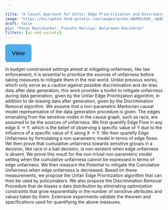 ```yaml
---

title: "A Causal Approach for Unfair Edge Prioritization and Discrimination Removal"
image: "https://encrypted-tbn0.gstatic.com/images?q=tbn:ANd9GcREH_-qk6MhBc5ThPIv922G6hxDtvxAdPn5qg&s"
draft: false
pis: "Pavan Ravishankar, Pranshu Malviya, Balaraman Ravindran"
filters: [ai-and-society]
---
```


<style>
    .link-button
{
  padding: .6rem 1.2rem;
  line-height: 2.1rem;
  font-size: 1.2rem;
  color: #000;
  border: 2px solid transparent;
  border-radius: .5rem;
  text-decoration: none;
  transition: all .3s ease-in;
  background-color: #4eadec !important;
}
    .link-button .button_text 
    {
        text-decoration: none; 
        color: black; 
    }
</style>

<button class="link-button">
            <a class="button_text" href="https://arxiv.org/abs/2111.14348" target="_blank">View</a>
        </button>

In budget-constrained settings aimed at mitigating unfairness, like law enforcement, it is essential to prioritize the sources of unfairness before taking measures to mitigate them in the real world. Unlike previous works, which only serve as a caution against possible discrimination and de-bias data after data generation, this work provides a toolkit to mitigate unfairness during data generation, given by the Unfair Edge Prioritization algorithm, in addition to de-biasing data after generation, given by the Discrimination Removal algorithm. We assume that a non-parametric Markovian causal model representative of the data generation procedure is given. The edges emanating from the sensitive nodes in the causal graph, such as race, are assumed to be the sources of unfairness. We first quantify Edge Flow in any edge X -> Y, which is the belief of observing a specific value of Y due to the influence of a specific value of X along X -> Y. We then quantify Edge Unfairness by formulating a non-parametric model in terms of edge flows. We then prove that cumulative unfairness towards sensitive groups in a decision, like race in a bail decision, is non-existent when edge unfairness is absent. We prove this result for the non-trivial non-parametric model setting when the cumulative unfairness cannot be expressed in terms of edge unfairness. We then measure the Potential to mitigate the Cumulative Unfairness when edge unfairness is decreased. Based on these measurements, we propose the Unfair Edge Prioritization algorithm that can then be used by policymakers. We also propose the Discrimination Removal Procedure that de-biases a data distribution by eliminating optimization constraints that grow exponentially in the number of sensitive attributes and values taken by them. Extensive experiments validate the theorem and specifications used for quantifying the above measures. 

